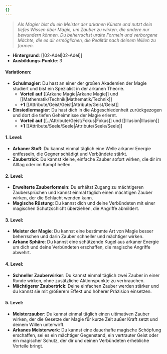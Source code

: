```yaml
---
{}
---
```

>*Als Magier bist du ein Meister der arkanen Künste und nutzt dein tiefes Wissen über Magie, um Zauber zu wirken, die andere nur bewundern können. Du beherrschst uralte Formeln und verborgene Mächte, die es dir ermöglichen, die Realität nach deinem Willen zu formen.*  
  
- **Hintergrund**: [[02-Adel|02-Adel]]  
- **Ausbildungs-Punkte**: 3  
  
#### **Variationen:**  
  
- **Schulmagier**: Du hast an einer der großen Akademien der Magie studiert und bist ein Spezialist in der arkanen Theorie.  
    - **Vorteil auf** [[Arkane Magie|Arkane Magie]] und [[Mathematik/Technik|Mathematik/Technik]]  
    - **+1** [[Attribute/Geist/Geist|Attribute/Geist/Geist]]  
- **Einsiedlermagier**: Du hast dich in die Abgeschiedenheit zurückgezogen und dort die tiefen Geheimnisse der Magie erlernt.  
    - **Vorteil auf** [[../Attribute/Geist/Fokus|Fokus]] und [[Illusion|Illusion]]  
    - **+1** [[Attribute/Seele/Seele|Attribute/Seele/Seele]]  
  
#### **1. Level:**  
  
- **Arkaner Stoß**: Du kannst einmal täglich eine Welle arkaner Energie entfesseln, die Gegner schädigt und Verbündete stärkt.  
- **Zaubertrick**: Du kannst kleine, einfache Zauber sofort wirken, die dir im Alltag oder im Kampf helfen.  
  
#### **2. Level:**  
  
- **Erweiterte Zauberformeln**: Du erhältst Zugang zu mächtigeren Zaubersprüchen und kannst einmal täglich einen mächtigen Zauber wirken, der die Schlacht wenden kann.  
- **Magische Rüstung**: Du kannst dich und deine Verbündeten mit einer magischen Schutzschicht überziehen, die Angriffe abmildert.  
  
#### **3. Level:**  
  
- **Meister der Magie**: Du kannst eine bestimmte Art von Magie besser beherrschen und darin Zauber schneller und mächtiger wirken.  
- **Arkane Sphäre**: Du kannst eine schützende Kugel aus arkaner Energie um dich und deine Verbündeten erschaffen, die magische Angriffe abwehrt.  
  
#### **4. Level:**  
  
- **Schneller Zauberwirker**: Du kannst einmal täglich zwei Zauber in einer Runde wirken, ohne zusätzliche Aktionspunkte zu verbrauchen.  
- **Mächtigerer Zaubertrick**: Deine einfachen Zauber werden stärker und du kannst sie mit größerem Effekt und höherer Präzision einsetzen.  
  
#### **5. Level:**  
  
- **Meisterzauber**: Du kannst einmal täglich einen ultimativen Zauber wirken, der die Gesetze der Magie für kurze Zeit außer Kraft setzt und deinem Willen unterwirft.  
- **Arkanes Meisterwerk**: Du kannst eine dauerhafte magische Schöpfung erschaffen, sei es ein mächtiger Gegenstand, ein vertrauter Geist oder ein magischer Schutz, der dir und deinen Verbündeten erhebliche Vorteile bringt.